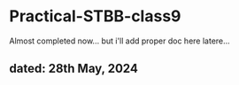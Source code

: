 # Practical-STBB-class9
Almost completed now... but i'll add proper doc here latere...
 ## dated: 28th May, 2024
